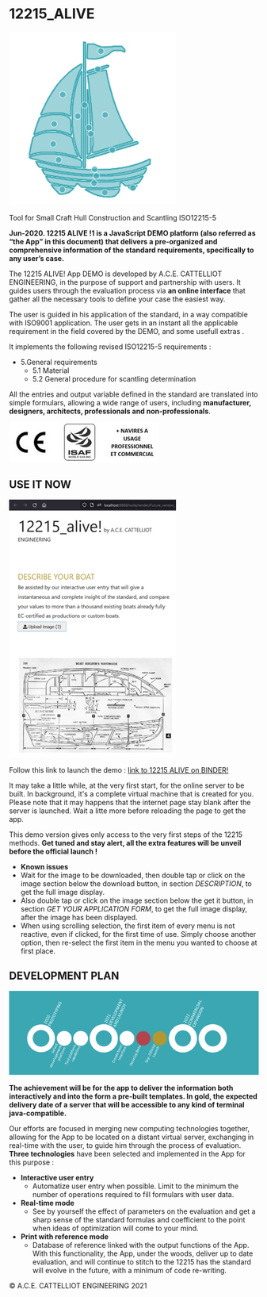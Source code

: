 # 12215_ALIVE
![Github](/images/image002.png)

Tool for Small Craft Hull Construction and Scantling ISO12215-5



__Jun-2020. 12215 ALIVE !1 is a JavaScript DEMO platform (also referred as “the App” in this document) that delivers a pre-organized and comprehensive information of the standard requirements,
specifically to any user’s case.__

The 12215 ALIVE! App DEMO is developed by A.C.E. CATTELLIOT ENGINEERING, in the purpose of support and partnership with users. It guides users through the evaluation process via __an online interface__
that gather all the necessary tools to define your case the easiest way.

The user is guided in his application of the standard, in a way compatible with ISO9001 application.  The user gets in an instant all the applicable requirement in the field covered by the DEMO, and some usefull extras .

It implements the following revised ISO12215-5 requirements :

* 5.General requirements
  * 5.1 Material
  * 5.2 General procedure for scantling determination

All the entries and output variable defined in the standard are translated into simple formulars, allowing a wide range of users, including __manufacturer, designers, architects, professionals and
non-professionals__.

![Github](/images/image004.jpg)

## USE IT NOW
![Github](/images/demo.png)

Follow this link to launch the demo : [link to 12215 ALIVE on BINDER!](https://mybinder.org/v2/gh/Alan-Cattelliot/12215_ALIVE/HEAD?urlpath=%2Fvoila%2Frender%2FFuture_version_1.ipynb)

It may take a little while, at the very first start, for the online server to be built. In background, it's a complete virtual machine that is created for you. Please note that it may happens that the internet page stay blank after the server is launched. Wait a litte more before reloading the page to get the app.

This demo version gives only access to the very first steps of the 12215 methods. __Get tuned and stay alert, all the extra features will be unveil before the official launch !__

* __Known issues__
 * Wait for the image to be downloaded, then double tap or click on the image section below the download button, in section *DESCRIPTION*, to get the full image display.
 * Also double tap or click on the image section below the get it button, in section *GET YOUR APPLICATION FORM*, to get the full image display, after the image has been displayed.
 * When using scrolling selection, the first item of every menu is not reactive, even if clicked, for the first time of use. Simply choose another option, then re-select the first item in the menu you wanted to choose at first place.

## DEVELOPMENT PLAN
![Github](/images/image012.png)

__The achievement will be for the app to deliver the information both interactively and into the form a pre-built templates. In gold, the expected delivery date of a server that will be
accessible to any kind of terminal java-compatible.__

Our efforts are focused in merging new computing technologies together, allowing for the App to be located on a distant virtual server, exchanging in real-time with the user, to guide him through the process of evaluation.
__Three technologies__ have been selected and implemented in the App for this purpose :

* __Interactive user entry__    
  * Automatize user entry when possible. Limit to the minimum the number of operations required to fill formulars with user data.
* __Real-time mode__    
  * See by yourself the effect of parameters on the evaluation and get a sharp sense of the standard formulas and coefficient to the point when ideas of optimization will come to your mind.
* __Print with reference mode__  
  * Database of reference linked with the output functions of the App. With this functionality, the App, under the woods, deliver up to date evaluation, and will continue to stitch to the 12215 has the standard will
    evolve in the future, with a minimum of code re-writing. 
    
 © A.C.E. CATTELLIOT ENGINEERING 2021
